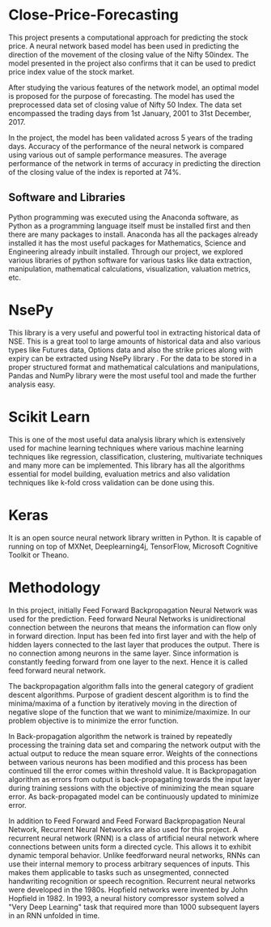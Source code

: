 # Close-Price-Forecasting

This project presents a computational approach for predicting the stock price. A neural network based model has been used in predicting the direction of the movement of the closing value of the Nifty 50index. The model presented in the project also confirms that it can be used to predict price index value of the stock market. 

After studying the various features of the network model, an optimal model is proposed for the purpose of forecasting. The model has used the preprocessed data set of closing value of Nifty 50 Index. The data set encompassed the trading days from 1st January, 2001 to 31st December, 2017. 

In the project, the model has been validated across 5 years of the trading days. Accuracy of the performance of the neural network is compared using various out of sample performance measures. The average performance of the network in terms of accuracy in predicting the direction of the closing value of the index is reported at 74%. 

## Software and Libraries

Python programming was executed using the Anaconda software, as Python as a programming language itself must be installed first and then there are many packages to install. Anaconda has all the packages already installed it has the most useful packages for Mathematics, Science and Engineering already inbuilt installed. Through our project, we explored various libraries of python software for various tasks like data extraction, manipulation, mathematical calculations, visualization, valuation metrics, etc.
 
NsePy
=====
This library is a very useful and powerful tool in extracting historical data of NSE. This is a great tool to large amounts of historical data and also various types like Futures data, Options data and also the strike prices along with expiry can be extracted using NsePy library
.
For the data to be stored in a proper structured format and mathematical calculations and manipulations, Pandas and NumPy library were the most useful tool and made the further analysis easy.
 
Scikit Learn
=============
This is one of the most useful data analysis library which is extensively used for machine learning techniques where various machine learning techniques like regression, classification, clustering, multivariate techniques and many more can be implemented. This library has all the algorithms essential for model building, evaluation metrics and also validation techniques like k-fold cross validation can be done using this.
 
Keras 
======
It is an open source neural network library written in Python. It is capable of running on top of MXNet, Deeplearning4j, TensorFlow, Microsoft Cognitive Toolkit or Theano.


  Methodology
================
In this project, initially Feed Forward Backpropagation Neural Network was used for the prediction. Feed forward Neural Networks is unidirectional connection between the neurons that means the information can flow only in forward direction. Input has been fed into first layer and with the help of hidden layers connected to the last layer that produces the output. There is no connection among neurons in the same layer. Since information is constantly feeding forward from one layer to the next. Hence it is called feed forward neural network.

The backpropagation algorithm falls into the general category of gradient descent algorithms. Purpose of gradient descent algorithm is to find the minima/maxima of a function by iteratively moving in the direction of negative slope of the function that we want to minimize/maximize. In our problem objective is to minimize the error function.

In Back-propagation algorithm the network is trained by repeatedly processing the training data set and comparing the network output with the actual output to reduce the mean square error. Weights of the connections between various neurons has been modified and this process has been continued till the error comes within threshold value. It is Backpropagation algorithm as errors from output is back-propagating towards the input layer during training sessions with the objective of minimizing the mean square error. As back-propagated model can be continuously updated to minimize error.

In addition to Feed Forward and Feed Forward Backpropagation Neural Network, Recurrent Neural Networks are also used for this project. A recurrent neural network (RNN) is a class of artificial neural network where connections between units form a directed cycle. This allows it to exhibit dynamic temporal behavior. Unlike feedforward neural networks, RNNs can use their internal memory to process arbitrary sequences of inputs. This makes them applicable to tasks such as unsegmented, connected handwriting recognition or speech recognition. Recurrent neural networks were developed in the 1980s. Hopfield networks were invented by John Hopfield in 1982. In 1993, a neural history compressor system solved a "Very Deep Learning" task that required more than 1000 subsequent layers in an RNN unfolded in time.
